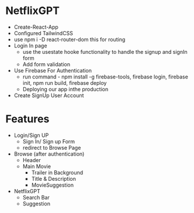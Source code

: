 # NetflixGPT

- Create-React-App
- Configured TailwindCSS
- use npm i -D react-router-dom this for routing
- Login In page
  - use the usestate hooke functionality to handle the signup and signIn form
  - Add form validation
- Use Firebase For Authentication
  - run command - npm install -g firebase-tools, firebase login, firebase init, npm run build, firebase deploy
  - Deploying our app inthe production
- Create SignUp User Account

# Features

- Login/Sign UP
  - Sign In/ Sign up Form
  - redirect to Browse Page
- Browse (after authentication)
  - Header
  - Main Movie
    - Trailer in Background
    - Title & Description
    - MovieSuggestion
- NetflixGPT
  - Search Bar
  - Suggestion
